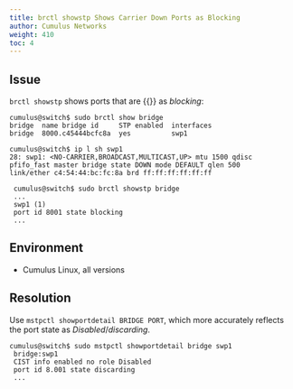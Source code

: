 ```yaml
---
title: brctl showstp Shows Carrier Down Ports as Blocking
author: Cumulus Networks
weight: 410
toc: 4
---
```


## Issue

`brctl showstp` shows ports that are {{<link url="Monitor-Interface-Administrative-State-and-Physical-State-on-Cumulus-Linux" text="admin up/carrier down">}} as *blocking*:

    cumulus@switch$ sudo brctl show bridge
    bridge  name bridge id     STP enabled  interfaces
    bridge  8000.c45444bcfc8a  yes          swp1

    cumulus@switch$ ip l sh swp1
    28: swp1: <NO-CARRIER,BROADCAST,MULTICAST,UP> mtu 1500 qdisc pfifo_fast master bridge state DOWN mode DEFAULT qlen 500 
    link/ether c4:54:44:bc:fc:8a brd ff:ff:ff:ff:ff:ff

``` 
 cumulus@switch$ sudo brctl showstp bridge
 ...
 swp1 (1)
 port id 8001 state blocking
 ...
```

## Environment

- Cumulus Linux, all versions

## Resolution

Use `mstpctl showportdetail BRIDGE PORT`, which more accurately reflects the port state as *Disabled*/*discarding*.

    cumulus@switch$ sudo mstpctl showportdetail bridge swp1
     bridge:swp1 
     CIST info enabled no role Disabled
     port id 8.001 state discarding
     ...

